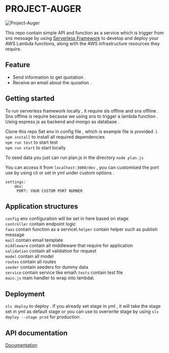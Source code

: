 # PROJECT-AUGER

![Project-Auger](https://github.com/killallskywalker/project-auger/workflows/Project-Auger/badge.svg)

This repo contain simple API and function as a service which is trigger from sns message by using [Serverless Framework](https://www.serverless.com/framework/docs/providers/aws/guide/intro/) to  develop and deploy your AWS Lambda functions, along with the AWS infrastructure resources they require. 

## Feature
  - Send information to get quotation .
  - Receive an email about the quoation .
  
## Getting started 

To run serverless framework locally , it require sls offline and sns offline . Sns offline is require because we using sns to trigger a lambda function . Using  express js as backend and mongo as database . 

Clone this repo
Set env in config file , which is example file is provided .\ 
```npm install``` to install all required dependencies\
```npm run test``` to start test\
```npm run start``` to start locally

To seed data you just can run plan.js in the directory  ```node plan.js```

You can access it from ```localhost:3000/dev``` , you can customised the port use by using cli or set in yml
under custom options .
```
settings:
    dev:
     PORT: YOUR CUSTOM PORT NUMBER
```

## Application structures
```config``` env configuration will be set in here based on stage\
```controller``` contain endpoint logic\
```faas``` contain function as a service\ 
```helper``` contain helper such as publish message\
```mail``` contain email template\
```middleware``` contain all middleware that require for application\
```validation``` contain all validation for request \
```model``` contain all model\
```routes``` contain all routes\
```seeder``` contain seeders for dummy data\
```service``` contain service like email\ 
```tests``` contain test file\
```main.js``` main handler to wrap into lambda\

## Deployment
```sls deploy``` to deploy . If you already set stage in yml , it will take the stage set in yml as default stage or you can use to overwrite stage by using ```sls deploy --stage prod``` for production . 

## API documentation
[Documentation](https://documenter.getpostman.com/view/8054127/T1DsAw83?version=latest)




